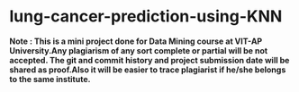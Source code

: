 # lung-cancer-prediction-using-KNN

**Note : This is a mini project done for Data Mining course at VIT-AP University.Any plagiarism of any sort complete or partial will be not accepted. The git and commit history and project submission date will be shared as proof.Also it will be easier to trace plagiarist if he/she belongs to the same institute.**
